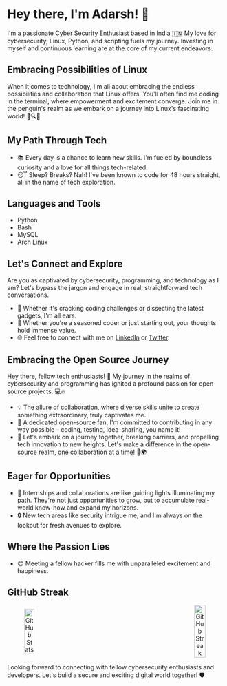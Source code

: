 # Hey there, I'm Adarsh! 👋

I'm a passionate Cyber Security Enthusiast based in India  🇮🇳 My love for cybersecurity, Linux, Python, and scripting fuels my journey. Investing in myself and continuous learning are at the core of my current endeavors.

## Embracing Possibilities of Linux 

When it comes to technology, I'm all about embracing the endless possibilities and collaboration that Linux offers. You'll often find me coding in the terminal, where empowerment and excitement converge. Join me in the penguin's realm as we embark on a journey into Linux's fascinating world! 🐧🔍🚀

## My Path Through Tech

- 📚 Every day is a chance to learn new skills. I'm fueled by boundless curiosity and a love for all things tech-related.
- 😴 Sleep? Breaks? Nah! I've been known to code for 48 hours straight, all in the name of tech exploration.

## Languages and Tools

- Python
- Bash
- MySQL
- Arch Linux

## Let's Connect and Explore

Are you as captivated by cybersecurity, programming, and technology as I am? Let's bypass the jargon and engage in real, straightforward tech conversations.
- 💬 Whether it's cracking coding challenges or dissecting the latest gadgets, I'm all ears.
- 🌱 Whether you're a seasoned coder or just starting out, your thoughts hold immense value.
- 🌐 Feel free to connect with me on [LinkedIn](https://www.linkedin.com/in/adarsh-v-881346288/) or [Twitter](https://twitter.com/StealthIQQ).

## Embracing the Open Source Journey

Hey there, fellow tech enthusiasts! 👋 My journey in the realms of cybersecurity and programming has ignited a profound passion for open source projects. 💻🔥

- 💡 The allure of collaboration, where diverse skills unite to create something extraordinary, truly captivates me.
- 🚀 A dedicated open-source fan, I'm committed to contributing in any way possible – coding, testing, idea-sharing, you name it!
- 🌟 Let's embark on a journey together, breaking barriers, and propelling tech innovation to new heights. Let's make a difference in the open-source realm, one collaboration at a time! 🤝🌍

## Eager for Opportunities

- 🌅 Internships and collaborations are like guiding lights illuminating my path. They're not just opportunities to grow, but to accumulate real-world know-how and expand my horizons.
- 🔒 New tech areas like security intrigue me, and I'm always on the lookout for fresh avenues to explore.

## Where the Passion Lies

- 😍 Meeting a fellow hacker fills me with unparalleled excitement and happiness.


## GitHub Streak

<div align="center">
  <div style="display: flex; justify-content: space-between; align-items: center; width: 100%;">
    <div>
      <img width="48%" src="https://github-readme-stats.vercel.app/api?username=stealthiq&show_icons=true&locale=en" alt="GitHub Stats" />
    </div>
    <div>
      <img width="48%" src="https://streak-stats.demolab.com?user=stealthiq&theme=prussian&hide_border=true&fire=31EBE6" alt="GitHub Streak" />
    </div>
  </div>
</div>

Looking forward to connecting with fellow cybersecurity enthusiasts and developers. Let's build a secure and exciting digital world together! 🛡️

